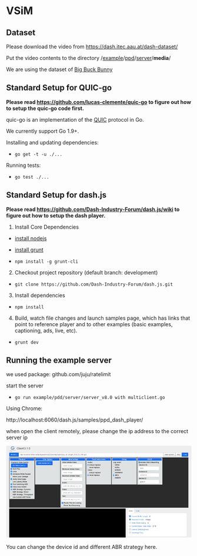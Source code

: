 
# VSiM 





  

## Dataset
Please download the video from https://dash.itec.aau.at/dash-dataset/

Put the video contents to the directory /[example](https://github.com/VSiM-QUIC/VSiM-QUIC/tree/master/example)/[ppd](https://github.com/VSiM-QUIC/VSiM-QUIC/tree/master/example/ppd)/[server](https://github.com/VSiM-QUIC/VSiM-QUIC/tree/master/example/ppd/server)/**media**/

  
We are using the dataset of [Big Buck Bunny](http://ftp.itec.aau.at/datasets/DASHDataset2014/BigBuckBunny/)






  

## Standard Setup for QUIC-go

**Please read https://github.com/lucas-clemente/quic-go to figure out how to setup the quic-go code first.**

  

<!-- <img  src="docs/quic.png"  width=150  height=60>

  

[![Godoc Reference](https://img.shields.io/badge/godoc-reference-blue.svg?style=flat-square)](https://godoc.org/github.com/lucas-clemente/quic-go)

[![Linux Build Status](https://img.shields.io/travis/lucas-clemente/quic-go/master.svg?style=flat-square&label=linux+build)](https://travis-ci.org/lucas-clemente/quic-go)

[![Windows Build Status](https://img.shields.io/appveyor/ci/lucas-clemente/quic-go/master.svg?style=flat-square&label=windows+build)](https://ci.appveyor.com/project/lucas-clemente/quic-go/branch/master)

[![Code Coverage](https://img.shields.io/codecov/c/github/lucas-clemente/quic-go/master.svg?style=flat-square)](https://codecov.io/gh/lucas-clemente/quic-go/) -->

  

quic-go is an implementation of the [QUIC](https://en.wikipedia.org/wiki/QUIC) protocol in Go.

  

We currently support Go 1.9+.

  

Installing and updating dependencies:

  

* ```go get -t -u ./...```

  

Running tests:

  

* ```go test ./...```

  

## Standard Setup for dash.js

  

**Please read https://github.com/Dash-Industry-Forum/dash.js/wiki to figure out how to setup the dash player.**

  

1. Install Core Dependencies

*  [install nodejs](http://nodejs.org/)

*  [install grunt](http://gruntjs.com/getting-started)

*  ```npm install -g grunt-cli```

2. Checkout project repository (default branch: development)

*  ```git clone https://github.com/Dash-Industry-Forum/dash.js.git```

3. Install dependencies

*  ```npm install```

4. Build, watch file changes and launch samples page, which has links that point to reference player and to other examples (basic examples, captioning, ads, live, etc).

*  ```grunt dev```

  

## Running the example server

  
we used package: github.com/juju/ratelimit


start the server

* ```go run example/pdd/server/server_v8.0 with multiclient.go```

  
  

Using Chrome:

  

http://localhost:6060/dash.js/samples/ppd_dash_player/

when open the client remotely, please change the ip address to the correct server ip

<img  src="docs/dashsetup.png"  width=600  height=250>

You can change the device id and different ABR strategy here.


